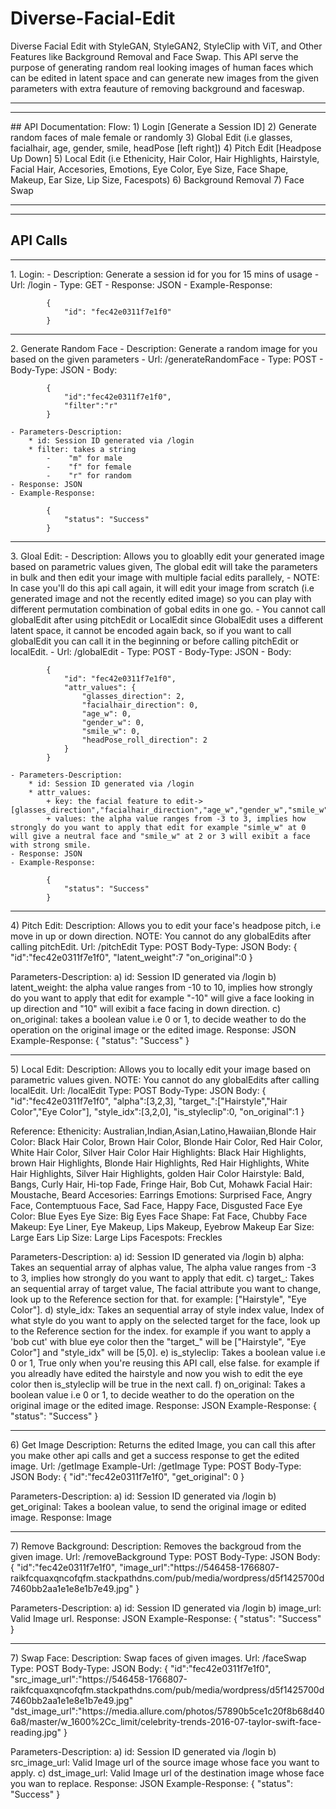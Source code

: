 # Diverse-Facial-Edit
<p>Diverse Facial Edit with StyleGAN, StyleGAN2, StyleClip with ViT, and Other Features like Background Removal and Face Swap.
This API serve the purpose of generating random real looking images of human faces which can be edited in latent space and can generate new images from the given parameters with extra feauture of removing background and faceswap.</p>


<hr><hr>
## API Documentation:
Flow:
1) Login [Generate a Session ID]
2) Generate random faces of male female or randomly
3) Global Edit (i.e glasses, facialhair, age, gender, smile, headPose [left right])
4) Pitch Edit [Headpose Up Down]
5) Local Edit (i.e Ethenicity, Hair Color, Hair Highlights, Hairstyle, Facial Hair, Accesories, Emotions, Eye Color, Eye Size, Face Shape, Makeup, Ear Size, Lip Size, Facespots)
6) Background Removal
7) Face Swap
<hr><hr>

## API Calls
<hr>
1. Login:
    - Description: Generate a session id for you for 15 mins of usage
    - Url: /login
    - Type: GET
    - Response: JSON
    - Example-Response:

            {
                "id": "fec42e0311f7e1f0"
            }

<hr>
2. Generate Random Face
    - Description: Generate a random image for you based on the given parameters
    - Url: /generateRandomFace
    - Type: POST
    - Body-Type: JSON 
    - Body: 

            {
                "id":"fec42e0311f7e1f0",
                "filter":"r"
            }

    - Parameters-Description:
        * id: Session ID generated via /login
        * filter: takes a string 
            -    "m" for male
            -    "f" for female
            -    "r" for random
    - Response: JSON
    - Example-Response:

            {
                "status": "Success"
            }

<hr>
3. Gloal Edit:
    - Description: Allows you to gloablly edit your generated image based on parametric values given, The global edit will take the parameters in bulk and then edit your image with multiple facial edits parallely,
    - NOTE: In case you'll do this api call again, it will edit your image from scratch (i.e generated image and not the recently edited image) so you can play with different permutation combination of gobal edits in one go.
        -   You cannot call globalEdit after using pitchEdit or LocalEdit since GlobalEdit uses a different latent space, it cannot be encoded again back, so if you want to call globalEdit you can call it in the beginning or before calling pitchEdit or localEdit.
    - Url: /globalEdit
    - Type: POST
    - Body-Type: JSON 
    - Body:

            {
                "id": "fec42e0311f7e1f0",
                "attr_values": {
                    "glasses_direction": 2,
                    "facialhair_direction": 0,
                    "age_w": 0,
                    "gender_w": 0,
                    "smile_w": 0,
                    "headPose_roll_direction": 2
                }
            }

    - Parameters-Description:
        * id: Session ID generated via /login
        * attr_values: 
            + key: the facial feature to edit-> [glasses_direction","facialhair_direction","age_w","gender_w","smile_w","headPose_roll_direction"]
            + values: the alpha value ranges from -3 to 3, implies how strongly do you want to apply that edit for example "simle_w" at 0 will give a neutral face and "smile_w" at 2 or 3 will exibit a face with strong smile.
    - Response: JSON
    - Example-Response:

            {
                "status": "Success"
            }

<hr>
4) Pitch Edit:
Description: Allows you to edit your face's headpose pitch, i.e move in up or down direction.
NOTE: You cannot do any globalEdits after calling pitchEdit.
Url: /pitchEdit
Type: POST
Body-Type: JSON 
Body:
    {
        "id":"fec42e0311f7e1f0",
        "latent_weight":7
        "on_original":0
    }

Parameters-Description:
    a) id: Session ID generated via /login
    b) latent_weight: the alpha value ranges from -10 to 10, implies how strongly do you want to apply that edit for example "-10" will give a face looking in up direction and "10" will exibit a face facing in down direction.
    c) on_original: takes a boolean value i.e 0 or 1, to decide weather to do the operation on the original image or the edited image.
Response: JSON
Example-Response:
    {
        "status": "Success"
    }
<hr>
5) Local Edit:
Description: Allows you to locally edit your image based on parametric values given.
NOTE: You cannot do any globalEdits after calling localEdit.
Url: /localEdit
Type: POST
Body-Type: JSON 
Body:
    {
        "id":"fec42e0311f7e1f0",
        "alpha":[3,2,3],
        "target_":["Hairstyle","Hair Color","Eye Color"],
        "style_idx":[3,2,0],
        "is_styleclip":0,
        "on_original":1
    }

Reference:
    Ethenicity: Australian,Indian,Asian,Latino,Hawaiian,Blonde
    Hair Color: Black Hair Color, Brown Hair Color, Blonde Hair Color, Red Hair Color, White Hair Color, Silver Hair Color
    Hair Highlights: Black Hair Highlights, brown Hair Highlights, Blonde Hair Highlights, Red Hair Highlights, White Hair Highlights, Silver Hair Highlights, golden Hair Color
    Hairstyle: Bald, Bangs, Curly Hair, Hi-top Fade, Fringe Hair, Bob Cut, Mohawk
    Facial Hair: Moustache, Beard
    Accesories: Earrings
    Emotions: Surprised Face, Angry Face, Contemptuous Face, Sad Face, Happy Face, Disgusted Face
    Eye Color: Blue Eyes
    Eye Size: Big Eyes
    Face Shape: Fat Face, Chubby Face
    Makeup: Eye Liner, Eye Makeup, Lips Makeup, Eyebrow Makeup
    Ear Size: Large Ears
    Lip Size: Large Lips
    Facespots: Freckles

Parameters-Description:
    a) id: Session ID generated via /login
    b) alpha: Takes an sequential array of alphas value, The alpha value ranges from -3 to 3, implies how strongly do you want to apply that edit.
    c) target_: Takes an sequential array of target value, The facial attribute you want to change, look up to the Reference section for that. for example: ["Hairstyle", "Eye Color"].
    d) style_idx: Takes an sequential array of style index value, Index of what style do you want to apply on the selected target for the face, look up to the Reference section for the index. for example if you want to apply a 'bob cut' with blue eye color then the "target_" will be ["Hairstyle", "Eye Color"] and "style_idx" will be [5,0].
    e) is_styleclip: Takes a boolean value i.e 0 or 1, True only when you're reusing this API call, else false. for example if you alreadly have edited the hairstyle and now you wish to edit the eye color then is_styleclip will be true in the next call.
    f) on_original: Takes a boolean value i.e 0 or 1, to decide weather to do the operation on the original image or the edited image.
Response: JSON
Example-Response:
    {
        "status": "Success"
    }
<hr>
6) Get Image
Description: Returns the edited Image, you can call this after you make other api calls and get a success response to get the edited image.
Url: /getImage
Example-Url: /getImage
Type: POST
Body-Type: JSON
Body:
    {
        "id":"fec42e0311f7e1f0",
        "get_original": 0
    }

Parameters-Description:
    a) id: Session ID generated via /login
    b) get_original: Takes a boolean value, to send the original image or edited image.
Response: Image
<hr>
7) Remove Background:
Description: Removes the backgroud from the given image.
Url: /removeBackground
Type: POST
Body-Type: JSON 
Body:
    {
        "id":"fec42e0311f7e1f0",
        "image_url":"https://546458-1766807-raikfcquaxqncofqfm.stackpathdns.com/pub/media/wordpress/d5f1425700d7460bb2aa1e1e8e1b7e49.jpg"
    }

Parameters-Description:
    a) id: Session ID generated via /login
    b) image_url: Valid Image url.
Response: JSON
Example-Response:
    {
        "status": "Success"
    }
<hr>
7) Swap Face:
Description: Swap faces of given images.
Url: /faceSwap
Type: POST
Body-Type: JSON 
Body:
    {
        "id":"fec42e0311f7e1f0",
        "src_image_url":"https://546458-1766807-raikfcquaxqncofqfm.stackpathdns.com/pub/media/wordpress/d5f1425700d7460bb2aa1e1e8e1b7e49.jpg"
        "dst_image_url":"https://media.allure.com/photos/57890b5ce1c20f8b68d406a8/master/w_1600%2Cc_limit/celebrity-trends-2016-07-taylor-swift-face-reading.jpg"
    }

Parameters-Description:
    a) id: Session ID generated via /login
    b) src_image_url: Valid Image url of the source image whose face you want to apply.
    c) dst_image_url: Valid Image url of the destination image whose face you wan to replace.
Response: JSON
Example-Response:
    {
        "status": "Success"
    }